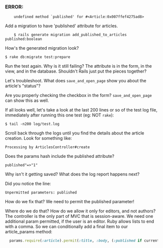 ### ERROR:

        undefined method `published' for #<Article:0x007ffef4275ad8>

Add a migration to have 'published' attribute for articles.

        $ rails generate migration add_published_to_articles published:boolean

How's the generated migration look?

    $ rake db:migrate test:prepare


Run the test again. Why is it still failing? The attribute is in the form, in the view, and in the database. Shouldn't Rails just put the pieces together?


Let's troubleshoot. What does `save_and_open_page` show you about the article's "status"?


Are you properly checking the checkbox in the form? `save_and_open_page` can show this as well.

If all looks well, let's take a look at the last 200 lines or so of the test log file, immediately after running this one test (eg: NOT `rake`):

    $ tail -n200 log/test.log

Scroll back through the logs until you find the details about the article creation. Look for something like:

  `Processing by ArticlesController#create`

Does the params hash include the published attribute?

    published"=>"1"

Why isn't it getting saved? What does the log report happens next?

Did you notice the line:

    Unpermitted parameters: published

How do we fix that? We need to permit the published parameter!

Where do we do that? How do we allow it only for editors, and not authors?
The controller is the only part of MVC that is session-aware. We need one additional param permitted, if the user is an editor. Ruby allows lists to end with a comma. So we can conditionally add a final item to our article_params method:
```ruby
  params.require(:article).permit(:title, :body, (:published if current_user.role == "editor"))
```
